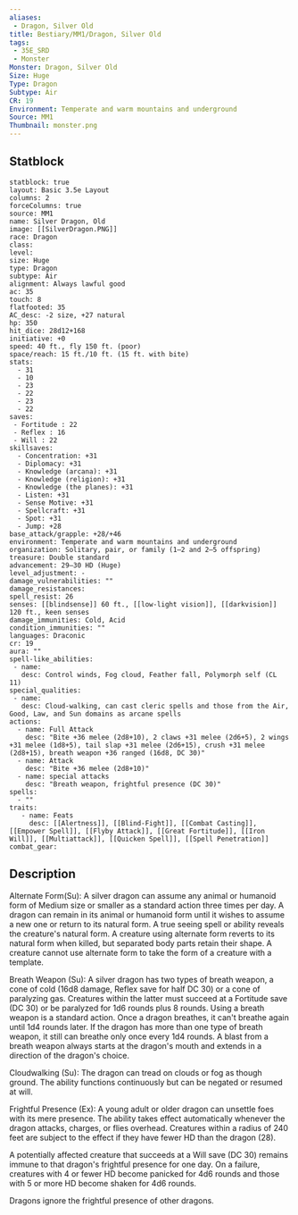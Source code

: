 ```yaml
---
aliases:
 - Dragon, Silver Old
title: Bestiary/MM1/Dragon, Silver Old
tags:
 - 35E_SRD
 - Monster
Monster: Dragon, Silver Old
Size: Huge
Type: Dragon
Subtype: Air
CR: 19
Environment: Temperate and warm mountains and underground
Source: MM1
Thumbnail: monster.png
---
```


## Statblock

```statblock
statblock: true
layout: Basic 3.5e Layout
columns: 2
forceColumns: true
source: MM1 
name: Silver Dragon, Old
image: [[SilverDragon.PNG]]
race: Dragon
class: 
level: 
size: Huge
type: Dragon
subtype: Air
alignment: Always lawful good
ac: 35
touch: 8
flatfooted: 35
AC_desc: -2 size, +27 natural
hp: 350
hit_dice: 28d12+168
initiative: +0
speed: 40 ft., fly 150 ft. (poor)
space/reach: 15 ft./10 ft. (15 ft. with bite)
stats:
  - 31
  - 10
  - 23
  - 22
  - 23
  - 22
saves:
 - Fortitude : 22
 - Reflex : 16
 - Will : 22
skillsaves:
  - Concentration: +31
  - Diplomacy: +31
  - Knowledge (arcana): +31
  - Knowledge (religion): +31
  - Knowledge (the planes): +31
  - Listen: +31
  - Sense Motive: +31
  - Spellcraft: +31
  - Spot: +31
  - Jump: +28
base_attack/grapple: +28/+46
environment: Temperate and warm mountains and underground
organization: Solitary, pair, or family (1–2 and 2–5 offspring)
treasure: Double standard
advancement: 29–30 HD (Huge)
level_adjustment: -
damage_vulnerabilities: ""
damage_resistances: 
spell_resist: 26
senses: [[blindsense]] 60 ft., [[low-light vision]], [[darkvision]] 120 ft., keen senses
damage_immunities: Cold, Acid
condition_immunities: ""
languages: Draconic
cr: 19
aura: ""
spell-like_abilities:
 - name: 
   desc: Control winds, Fog cloud, Feather fall, Polymorph self (CL 11)
special_qualities:
 - name:
   desc: Cloud-walking, can cast cleric spells and those from the Air, Good, Law, and Sun domains as arcane spells
actions:
  - name: Full Attack
    desc: "Bite +36 melee (2d8+10), 2 claws +31 melee (2d6+5), 2 wings +31 melee (1d8+5), tail slap +31 melee (2d6+15), crush +31 melee (2d8+15), breath weapon +36 ranged (16d8, DC 30)"
  - name: Attack
    desc: "Bite +36 melee (2d8+10)"
  - name: special attacks
    desc: "Breath weapon, frightful presence (DC 30)"
spells:
  - ""
traits:
   - name: Feats
     desc: [[Alertness]], [[Blind-Fight]], [[Combat Casting]], [[Empower Spell]], [[Flyby Attack]], [[Great Fortitude]], [[Iron Will]], [[Multiattack]], [[Quicken Spell]], [[Spell Penetration]]
combat_gear:  
```

## Description






Alternate Form(Su): A silver dragon can assume any animal or humanoid form of Medium size or smaller as a standard action three times per day. A dragon can remain in its animal or humanoid form until it wishes to assume a new one or return to its natural form. A true seeing spell or ability reveals the creature's natural form. A creature using alternate form reverts to its natural form when killed, but separated body parts retain their shape. A creature cannot use alternate form to take the form of a creature with a template.

Breath Weapon (Su): A silver dragon has two types of breath weapon, a cone of cold (16d8 damage, Reflex save for half DC 30) or a cone of paralyzing gas. Creatures within the latter must succeed at a Fortitude save (DC 30) or be paralyzed for 1d6 rounds plus 8 rounds. Using a breath weapon is a standard action. Once a dragon breathes, it can't breathe again until 1d4 rounds later. If the dragon has more than one type of breath weapon, it still can breathe only once every 1d4 rounds. A blast from a breath weapon always starts at the dragon's mouth and extends in a direction of the dragon's choice.

Cloudwalking (Su): The dragon can tread on clouds or fog as though ground. The ability functions continuously but can be negated or resumed at will.

Frightful Presence (Ex): A young adult or older dragon can unsettle foes with its mere presence. The ability takes effect automatically whenever the dragon attacks, charges, or flies overhead. Creatures within a radius of 240 feet are subject to the effect if they have fewer HD than the dragon (28).

A potentially affected creature that succeeds at a Will save (DC 30) remains immune to that dragon's frightful presence for one day. On a failure, creatures with 4 or fewer HD become panicked for 4d6 rounds and those with 5 or more HD become shaken for 4d6 rounds.

Dragons ignore the frightful presence of other dragons.